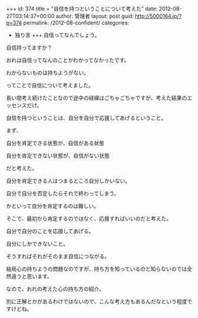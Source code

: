 +++
id: 374
title = "自信を持つということについて考えた"
date: 2012-08-27T03:14:37+00:00
author: 管理者
layout: post
guid: http://5000164.jp/?p=374
permalink: /2012-08-confident/
categories:
  - 独り言
+++
自信ってなんでしょう。
  
自信持ってますか？ 

おれは自信ってなんのことかわかってなかったです。
  
わからないものは持ちようがない。
  
ってことで自信について考えました。
  
長い間考え続けたことなので途中の経緯はごちゃごちゃですが、考えた結果のエッセンスだけ。 

自信を持つということは、自分を自分で応援してあげるということ。 

まず、
  
自分を肯定できる状態が、自信がある状態
  
自分を肯定できない状態が、自信がない状態
  
だと考えた。 

自分を肯定できる人はつまるところ自分しかいない。
  
自分で自分を否定したらそれで終わってしまう。
  
かといって自分を肯定するのは難しい。
  
そこで、最初から肯定するのではなく、応援すればいいのだと考えた。
  
自分で自分のことを応援してあげる。
  
自分にしかできないこと。
  
そうすればそれがそのまま自信につながる。 

結局心の持ちようの問題なのですが、持ち方を知っているのと知らないのでは全然違うと思います。
  
なので、おれの考えた心の持ち方の紹介。
  
別に正解とかがあるわけではないので、こんな考え方もあるんだなという程度ですけどね。